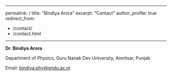 
---
permalink: /
title: "Bindiya Arora"
excerpt: "Contact"
author_profile: true
redirect_from: 
  - /contact/
  - /contact.html
---


**Dr. Bindiya Arora**

Department of Physics,
Guru Nanak Dev University,
Amritsar, Punjab

Email: bindiya.phy@gndu.ac.in

